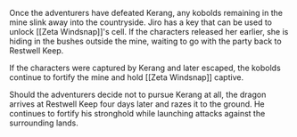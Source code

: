 Once the adventurers have defeated Kerang, any kobolds remaining in the mine slink away into the countryside. Jiro has a key that can be used to unlock  [[Zeta Windsnap]]'s cell. If the characters released her earlier, she is hiding in the bushes outside the mine, waiting to go with the party back to Restwell Keep. 

If the characters were captured by Kerang and later escaped, the kobolds continue to fortify the mine and hold [[Zeta Windsnap]] captive.  

Should the adventurers decide not to pursue Kerang at all, the dragon arrives at Restwell Keep four days later and razes it to the ground. He continues to fortify his stronghold while launching attacks against the surrounding lands. 
